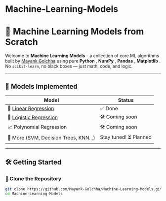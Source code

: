 # Machine-Learning-Models
# 🤖 Machine Learning Models from Scratch

Welcome to **Machine Learning Models** – a collection of core ML algorithms built by [Mayank Golchha](https://github.com/Mayank-Golchha) using pure **Python** , **NumPy** , **Pandas** , **Matplotlib** .  
No `scikit-learn`, no black boxes — just math, code, and logic.

---

## 📂 Models Implemented

| Model | Status |
|-------|--------|
| 🧮 [Linear Regression](./linear_regression)  | ✅ Done |
| 🔁 [Logistic Regression](./logistic_regression) | 🛠️ Coming soon |
| 📈 Polynomial Regression | 🛠️ Coming soon |
| 🧠 More (SVM, Decision Trees, KNN...) | Stay tuned!  ⏳ Planned |

---

## 🛠️ Getting Started

### 🔹 Clone the Repository

```bash
git clone https://github.com/Mayank-Golchha/Machine-Learning-Models.git
cd Machine-Learning-Models

